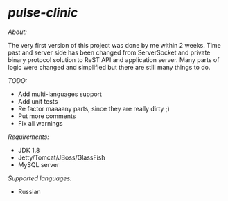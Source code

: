# *pulse-clinic* #

*About:*

The very first version of this project was done by me within 2 weeks. Time past and server side has been changed from
ServerSocket and private binary protocol solution to ReST API and application server. Many parts of logic were changed
and simplified but there are still many things to do.

*TODO:*

* Add multi-languages support
* Add unit tests
* Re factor maaaany parts, since they are really dirty ;)
* Put more comments
* Fix all warnings

*Requirements:*

* JDK 1.8
* Jetty/Tomcat/JBoss/GlassFish
* MySQL server

*Supported languages:*

* Russian
